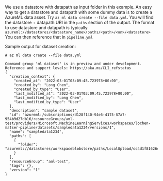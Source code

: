
We use a datastore with datapath as input folder in this example. An easy way to get a datastore and datapath with some dummy data is to create a AzureML data asset. Try `az ml data create --file data.yml`. You will find the datastore + datapath URI in the `paths` section of the output. The format to use datastore and datapath is typically `azureml://datastores/<datastore_name>/paths/<path>/<on>/<datastore>` You can then reference that in `pipeline.yml`

Sample output for dataset creation:
```
# az ml data create --file data.yml 

Command group 'ml dataset' is in preview and under development. Reference and support levels: https://aka.ms/CLI_refstatus
{
  "creation_context": {
    "created_at": "2022-03-01T03:09:45.723978+00:00",
    "created_by": "Long Chen",
    "created_by_type": "User",
    "last_modified_at": "2022-03-01T03:09:45.723978+00:00",
    "last_modified_by": "Long Chen",
    "last_modified_by_type": "User"
  },
  "description": "sample dataset",
  "id": "azureml:/subscriptions/d128f140-94e6-4175-87a7-954b9d27db16/resourceGroups/aml-test/providers/Microsoft.MachineLearningServices/workspaces/lochen-matser-pipline/datasets/sampledata1234/versions/1",
  "name": "sampledata1234",
  "paths": [
    {
      "folder": "azureml://datastores/workspaceblobstore/paths/LocalUpload/cc4d1f81626c8537b6e99dadbfeab622/data/"
    }
  ],
  "resourceGroup": "aml-test",
  "tags": {},
  "version": "1"
}
```